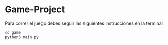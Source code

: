 # Game-Project

Para correr el juego debes seguir las siguientes instrucciones en la terminal


```sh
cd game
python3 main.py
```